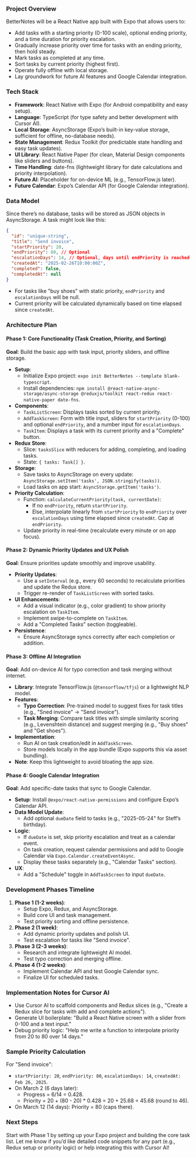 ### Project Overview
BetterNotes will be a React Native app built with Expo that allows users to:
- Add tasks with a starting priority (0-100 scale), optional ending priority, and a time duration for priority escalation.
- Gradually increase priority over time for tasks with an ending priority, then hold steady.
- Mark tasks as completed at any time.
- Sort tasks by current priority (highest first).
- Operate fully offline with local storage.
- Lay groundwork for future AI features and Google Calendar integration.

### Tech Stack
- **Framework**: React Native with Expo (for Android compatibility and easy setup).
- **Language**: TypeScript (for type safety and better development with Cursor AI).
- **Local Storage**: AsyncStorage (Expo’s built-in key-value storage, sufficient for offline, no-database needs).
- **State Management**: Redux Toolkit (for predictable state handling and easy task updates).
- **UI Library**: React Native Paper (for clean, Material Design components like sliders and buttons).
- **Time Handling**: date-fns (lightweight library for date calculations and priority interpolation).
- **Future AI**: Placeholder for on-device ML (e.g., TensorFlow.js later).
- **Future Calendar**: Expo’s Calendar API (for Google Calendar integration).

### Data Model
Since there’s no database, tasks will be stored as JSON objects in AsyncStorage. A task might look like this:
```json
{
  "id": "unique-string",
  "title": "Send invoice",
  "startPriority": 20,
  "endPriority": 80, // Optional
  "escalationDays": 14, // Optional, days until endPriority is reached
  "createdAt": "2025-02-26T10:00:00Z",
  "completed": false,
  "completedAt": null
}
```
- For tasks like "buy shoes" with static priority, `endPriority` and `escalationDays` will be null.
- Current priority will be calculated dynamically based on time elapsed since `createdAt`.

### Architecture Plan

#### Phase 1: Core Functionality (Task Creation, Priority, and Sorting)
**Goal**: Build the basic app with task input, priority sliders, and offline storage.
- **Setup**:
  - Initialize Expo project: `expo init BetterNotes --template blank-typescript`.
  - Install dependencies: `npm install @react-native-async-storage/async-storage @reduxjs/toolkit react-redux react-native-paper date-fns`.
- **Components**:
  - `TaskListScreen`: Displays tasks sorted by current priority.
  - `AddTaskScreen`: Form with title input, sliders for `startPriority` (0-100) and optional `endPriority`, and a number input for `escalationDays`.
  - `TaskItem`: Displays a task with its current priority and a "Complete" button.
- **Redux Store**:
  - Slice: `tasksSlice` with reducers for adding, completing, and loading tasks.
  - State: `{ tasks: Task[] }`.
- **Storage**:
  - Save tasks to AsyncStorage on every update: `AsyncStorage.setItem('tasks', JSON.stringify(tasks))`.
  - Load tasks on app start: `AsyncStorage.getItem('tasks')`.
- **Priority Calculation**:
  - Function: `calculateCurrentPriority(task, currentDate)`:
    - If no `endPriority`, return `startPriority`.
    - Else, interpolate linearly from `startPriority` to `endPriority` over `escalationDays` using time elapsed since `createdAt`. Cap at `endPriority`.
  - Update priority in real-time (recalculate every minute or on app focus).

#### Phase 2: Dynamic Priority Updates and UX Polish
**Goal**: Ensure priorities update smoothly and improve usability.
- **Priority Updates**:
  - Use a `setInterval` (e.g., every 60 seconds) to recalculate priorities and update the Redux store.
  - Trigger re-render of `TaskListScreen` with sorted tasks.
- **UI Enhancements**:
  - Add a visual indicator (e.g., color gradient) to show priority escalation on `TaskItem`.
  - Implement swipe-to-complete on `TaskItem`.
  - Add a "Completed Tasks" section (toggleable).
- **Persistence**:
  - Ensure AsyncStorage syncs correctly after each completion or addition.

#### Phase 3: Offline AI Integration
**Goal**: Add on-device AI for typo correction and task merging without internet.
- **Library**: Integrate TensorFlow.js (`@tensorflow/tfjs`) or a lightweight NLP model.
- **Features**:
  - **Typo Correction**: Pre-trained model to suggest fixes for task titles (e.g., "Sned invoice" → "Send invoice").
  - **Task Merging**: Compare task titles with simple similarity scoring (e.g., Levenshtein distance) and suggest merging (e.g., "Buy shoes" and "Get shoes").
- **Implementation**:
  - Run AI on task creation/edit in `AddTaskScreen`.
  - Store models locally in the app bundle (Expo supports this via asset bundling).
- **Note**: Keep this lightweight to avoid bloating the app size.

#### Phase 4: Google Calendar Integration
**Goal**: Add specific-date tasks that sync to Google Calendar.
- **Setup**: Install `@expo/react-native-permissions` and configure Expo’s Calendar API.
- **Data Model Update**:
  - Add optional `dueDate` field to tasks (e.g., "2025-05-24" for Steff’s birthday).
- **Logic**:
  - If `dueDate` is set, skip priority escalation and treat as a calendar event.
  - On task creation, request calendar permissions and add to Google Calendar via `Expo.Calendar.createEventAsync`.
  - Display these tasks separately (e.g., "Calendar Tasks" section).
- **UX**:
  - Add a "Schedule" toggle in `AddTaskScreen` to input `dueDate`.

### Development Phases Timeline
1. **Phase 1 (1-2 weeks)**:
   - Setup Expo, Redux, and AsyncStorage.
   - Build core UI and task management.
   - Test priority sorting and offline persistence.
2. **Phase 2 (1 week)**:
   - Add dynamic priority updates and polish UI.
   - Test escalation for tasks like "Send invoice".
3. **Phase 3 (2-3 weeks)**:
   - Research and integrate lightweight AI model.
   - Test typo correction and merging offline.
4. **Phase 4 (1-2 weeks)**:
   - Implement Calendar API and test Google Calendar sync.
   - Finalize UI for scheduled tasks.

### Implementation Notes for Cursor AI
- Use Cursor AI to scaffold components and Redux slices (e.g., "Create a Redux slice for tasks with add and complete actions").
- Generate UI boilerplate: "Build a React Native screen with a slider from 0-100 and a text input."
- Debug priority logic: "Help me write a function to interpolate priority from 20 to 80 over 14 days."

### Sample Priority Calculation
For "Send invoice":
- `startPriority: 20`, `endPriority: 80`, `escalationDays: 14`, `createdAt: Feb 26, 2025`.
- On March 2 (6 days later):
  - Progress = 6/14 = 0.428.
  - Priority = 20 + (80 - 20) * 0.428 = 20 + 25.68 = 45.68 (round to 46).
- On March 12 (14 days): Priority = 80 (caps there).

### Next Steps
Start with Phase 1 by setting up your Expo project and building the core task list. Let me know if you’d like detailed code snippets for any part (e.g., Redux setup or priority logic) or help integrating this with Cursor AI!